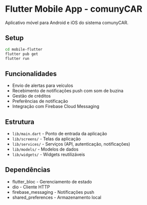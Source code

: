 # Flutter Mobile App - comunyCAR

Aplicativo móvel para Android e iOS do sistema comunyCAR.

## Setup

```bash
cd mobile-flutter
flutter pub get
flutter run
```

## Funcionalidades

- Envio de alertas para veículos
- Recebimento de notificações push com som de buzina
- Gestão de créditos
- Preferências de notificação
- Integração com Firebase Cloud Messaging

## Estrutura

- `lib/main.dart` - Ponto de entrada da aplicação
- `lib/screens/` - Telas da aplicação
- `lib/services/` - Serviços (API, autenticação, notificações)
- `lib/models/` - Modelos de dados
- `lib/widgets/` - Widgets reutilizáveis

## Dependências

- flutter_bloc - Gerenciamento de estado
- dio - Cliente HTTP
- firebase_messaging - Notificações push
- shared_preferences - Armazenamento local

